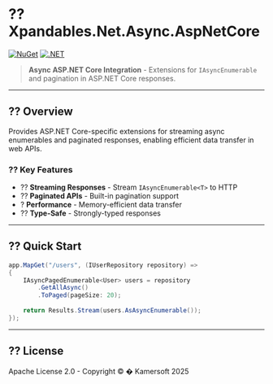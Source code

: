 ﻿# ?? Xpandables.Net.Async.AspNetCore

[![NuGet](https://img.shields.io/badge/NuGet-preview-orange.svg)](https://www.nuget.org/)
[![.NET](https://img.shields.io/badge/.NET-10.0-purple.svg)](https://dotnet.microsoft.com/)

> **Async ASP.NET Core Integration** - Extensions for `IAsyncEnumerable` and pagination in ASP.NET Core responses.

---

## ?? Overview

Provides ASP.NET Core-specific extensions for streaming async enumerables and paginated responses, enabling efficient data transfer in web APIs.

### ?? Key Features

- ?? **Streaming Responses** - Stream `IAsyncEnumerable<T>` to HTTP
- ?? **Paginated APIs** - Built-in pagination support
- ? **Performance** - Memory-efficient data transfer
- ?? **Type-Safe** - Strongly-typed responses

---

## ?? Quick Start

```csharp
app.MapGet("/users", (IUserRepository repository) =>
{
    IAsyncPagedEnumerable<User> users = repository
        .GetAllAsync()
        .ToPaged(pageSize: 20);
    
    return Results.Stream(users.AsAsyncEnumerable());
});
```

---

## ?? License

Apache License 2.0 - Copyright © � Kamersoft 2025
